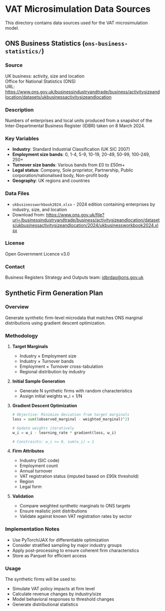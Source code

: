 # VAT Microsimulation Data Sources

This directory contains data sources used for the VAT microsimulation model.

## ONS Business Statistics (`ons-business-statistics/`)

### Source
UK business: activity, size and location  
Office for National Statistics (ONS)  
URL: https://www.ons.gov.uk/businessindustryandtrade/business/activitysizeandlocation/datasets/ukbusinessactivitysizeandlocation

### Description
Numbers of enterprises and local units produced from a snapshot of the Inter-Departmental Business Register (IDBR) taken on 8 March 2024.

### Key Variables
- **Industry**: Standard Industrial Classification (UK SIC 2007)
- **Employment size bands**: 0, 1-4, 5-9, 10-19, 20-49, 50-99, 100-249, 250+
- **Turnover size bands**: Various bands from £0 to £50m+
- **Legal status**: Company, Sole proprietor, Partnership, Public corporation/nationalised body, Non-profit body
- **Geography**: UK regions and countries

### Data Files
- `ukbusinessworkbook2024.xlsx` - 2024 edition containing enterprises by industry, size, and location
- Download from: https://www.ons.gov.uk/file?uri=/businessindustryandtrade/business/activitysizeandlocation/datasets/ukbusinessactivitysizeandlocation/2024/ukbusinessworkbook2024.xlsx

### License
Open Government Licence v3.0

### Contact
Business Registers Strategy and Outputs team: idbrdas@ons.gov.uk

## Synthetic Firm Generation Plan

### Overview
Generate synthetic firm-level microdata that matches ONS marginal distributions using gradient descent optimization.

### Methodology

1. **Target Marginals**
   - Industry × Employment size
   - Industry × Turnover bands  
   - Employment × Turnover cross-tabulation
   - Regional distribution by industry

2. **Initial Sample Generation**
   - Generate N synthetic firms with random characteristics
   - Assign initial weights w_i = 1/N

3. **Gradient Descent Optimization**
   ```python
   # Objective: Minimize deviation from target marginals
   loss = sum((observed_marginal - weighted_marginal)^2)
   
   # Update weights iteratively
   w_i = w_i - learning_rate * gradient(loss, w_i)
   
   # Constraints: w_i >= 0, sum(w_i) = 1
   ```

4. **Firm Attributes**
   - Industry (SIC code)
   - Employment count
   - Annual turnover
   - VAT registration status (imputed based on £90k threshold)
   - Region
   - Legal form

5. **Validation**
   - Compare weighted synthetic marginals to ONS targets
   - Ensure realistic joint distributions
   - Validate against known VAT registration rates by sector

### Implementation Notes
- Use PyTorch/JAX for differentiable optimization
- Consider stratified sampling by major industry groups
- Apply post-processing to ensure coherent firm characteristics
- Store as Parquet for efficient access

### Usage
The synthetic firms will be used to:
- Simulate VAT policy impacts at firm level
- Calculate revenue changes by industry/size
- Model behavioral responses to threshold changes
- Generate distributional statistics
